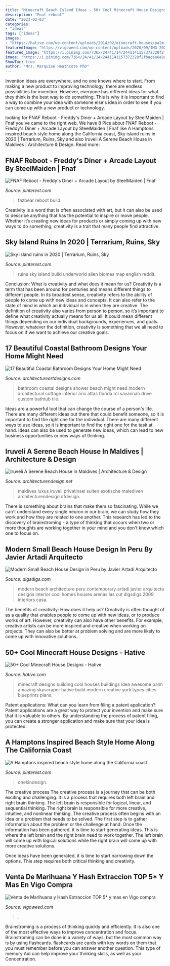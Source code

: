 ```yaml
---
title: "Minecraft Beach Island Ideas ~ 50+ Cool Minecraft House Designs"
description: "Fnaf reboot"
date: "2023-02-03"
categories:
- "ideas"
tags: ["ideas"]
images:
- "https://hative.com/wp-content/uploads/2014/02/minecraft-houses/palm-building-idea-20.jpg"
featuredImage: "https://vigoweed.com/wp-content/uploads/2020/09/IMG-20200728-WA0040-768x1024.jpg"
featured_image: "https://i.pinimg.com/736x/24/41/14/2441141157372328f2fbacee6e8a7cb9.jpg"
image: "https://i.pinimg.com/736x/24/41/14/2441141157372328f2fbacee6e8a7cb9.jpg"
ShowToc: true
author: "Mrs. Marquise Heathcote PhD"
---
```



Invention ideas are everywhere, and no one knows where to start. From making a new product to improving technology, there are endless possibilities for invention. However, everyone has different ideas for what they think is the best way to do something. This is why it is important to find a way to combine your idea with someone else's idea in order to see if you can come up with a new product or technology.

	

		
looking for FNAF Reboot - Freddy&#039;s Diner + Arcade Layout by SteelMaiden | Fnaf you've came to the right web. We have 8 Pics about FNAF Reboot - Freddy&#039;s Diner + Arcade Layout by SteelMaiden | Fnaf like A Hamptons inspired beach style home along the California coast, Sky island ruins in 2020 | Terrarium, Ruins, Sky and also Iruveli A Serene Beach House in Maldives | Architecture &amp; Design. Read more:
		
    
## FNAF Reboot - Freddy&#039;s Diner + Arcade Layout By SteelMaiden | Fnaf

<img loading=lazy src="https://i.pinimg.com/736x/11/d4/18/11d4180b86b86602c33b8688e78cfdf4.jpg" onerror="this.onerror=null;this.src='https://tse1.mm.bing.net/th?id=OIP.lHUWCrLDz-mlE5xYcsA7rQHaFD&amp;pid=15.1';" alt="FNAF Reboot - Freddy&#039;s Diner + Arcade Layout by SteelMaiden | Fnaf">

_Source: pinterest.com_

>fazbear reboot build. 

	

Creativity is a word that is often associated with art, but it can also be used to describe anything that has the potential to inspire or move people. Whether it’s creating new ideas for products or simply coming up with new ways to do something, creativity is a trait that many people find attractive.

    
## Sky Island Ruins In 2020 | Terrarium, Ruins, Sky

<img loading=lazy src="https://i.pinimg.com/736x/d8/1b/e5/d81be53ef8db0ed190e8d1f9bee21ffa.jpg" onerror="this.onerror=null;this.src='https://tse3.mm.bing.net/th?id=OIP.gbi9WXsjO9Dlzdaq26yFiAHaE_&amp;pid=15.1';" alt="Sky island ruins in 2020 | Terrarium, Ruins, Sky">

_Source: pinterest.com_

>ruins sky island build underworld alien biomes map english reddit. 

	

Conclusion: What is creativity and what does it mean for us?
Creativity is a term that has been around for centuries and means different things to different people. In its broadest sense, creativity refers to the ability of people to come up with new ideas and concepts. It can also refer to the state of mind in which an individual is in when they are creative. The definition of creativity also varies from person to person, so it’s important to define what creativity actually means for us all. It could mean different things depending on our individual backgrounds, experiences, and goals. However, whatever the definition, creativity is something that we all need to focus on if we want to achieve our creative goals.

    
## 17 Beautiful Coastal Bathroom Designs Your Home Might Need

<img loading=lazy src="http://www.architectureartdesigns.com/wp-content/uploads/2015/05/17-Beautiful-Coastal-Bathroom-Designs-Your-Home-Might-Need-11-630x945.jpg" onerror="this.onerror=null;this.src='https://tse4.mm.bing.net/th?id=OIP.aBSwuWTwLyMVxKSo_thXXgHaLH&amp;pid=15.1';" alt="17 Beautiful Coastal Bathroom Designs Your Home Might Need">

_Source: architectureartdesigns.com_

>bathroom coastal designs shower beach might need modern architectural cottage interior aric attas florida rcl savannah drive custom bathtub tile. 

	

Ideas are a powerful tool that can change the course of a person's life. There are many different ideas out there that could benefit someone, so it is important to find the right one for the individual. There are many different ways to use ideas, so it is important to find the right one for the task at hand. Ideas can also be used to generate new ideas, which can lead to new business opportunities or new ways of thinking.

    
## Iruveli A Serene Beach House In Maldives | Architecture &amp; Design

<img loading=lazy src="https://cdn.architecturendesign.net/wp-content/uploads/2014/08/Beach-House-24.jpg" onerror="this.onerror=null;this.src='https://tse1.mm.bing.net/th?id=OIP.Mjo96xjgaY6zXvmK21YVQAHaE9&amp;pid=15.1';" alt="Iruveli A Serene Beach House in Maldives | Architecture &amp; Design">

_Source: architecturendesign.net_

>maldives luxus iruveli privatinsel suiten exotische malediven architecturendesign ofdesign. 

	

There is something about brains that make them so fascinating. While we can't understand every single neuron in our brain, we can study how they work and how they are related to one another. This research has led to the discovery of brainstroming - a type of thinking that occurs when two or more thoughts are working together in your mind and you don't know which one to focus on.

    
## Modern Small Beach House Design In Peru By Javier Artadi Arquitecto

<img loading=lazy src="http://www.digsdigs.com/photos/modern-small-beach-house-design-6.jpg" onerror="this.onerror=null;this.src='https://tse4.mm.bing.net/th?id=OIP.q7GDzPZN_th3c99_z9-0VwHaLX&amp;pid=15.1';" alt="Modern Small Beach House Design in Peru by Javier Artadi Arquitecto">

_Source: digsdigs.com_

>modern beach architecture peru contemporary artadi javier arquitecto designs interior cool homes houses arenas las cut digsdigs 2009 interiors casa. 

	

The benefits of creativity: How does it help us?
Creativity is often thought of as a quality that enables people to come up with new ideas, or to produce works of art. However, creativity can also have other benefits. For example, creative artists can be more inspired and creative when working on projects. They can also be better at problem solving and are more likely to come up with innovative solutions.

    
## 50+ Cool Minecraft House Designs - Hative

<img loading=lazy src="https://hative.com/wp-content/uploads/2014/02/minecraft-houses/palm-building-idea-20.jpg" onerror="this.onerror=null;this.src='https://tse3.mm.bing.net/th?id=OIP.fGz7EkZUkCNCqWKfi8NMNQHaFj&amp;pid=15.1';" alt="50+ Cool Minecraft House Designs - Hative">

_Source: hative.com_

>minecraft designs building cool houses buildings idea awesome palm amazing skyscraper hative build modern creative york types cities blueprints plans. 

	

Patent applications: What can you learn from filing a patent application?
Patent applications are a great way to protect your invention and make sure that it is valuable to others. By understanding the process of patent filing, you can create a stronger application and make sure that your idea is protected.

    
## A Hamptons Inspired Beach Style Home Along The California Coast

<img loading=lazy src="https://i.pinimg.com/736x/24/41/14/2441141157372328f2fbacee6e8a7cb9.jpg" onerror="this.onerror=null;this.src='https://tse1.mm.bing.net/th?id=OIP.-nIYuBuG7iXw3ru5K77d-AHaLK&amp;pid=15.1';" alt="A Hamptons inspired beach style home along the California coast">

_Source: pinterest.com_

>onekindesign. 

	

The creative process
The creative process is a journey that can be both exciting and challenging. It is a process that requires both left brain and right brain thinking. The left brain is responsible for logical, linear, and sequential thinking. The right brain is responsible for more creative, intuitive, and nonlinear thinking.
The creative process often begins with an idea or a problem that needs to be solved. The first step is to gather information about the problem or the challenge at hand. Once the information has been gathered, it is time to start generating ideas. This is where the left brain and the right brain need to work together. The left brain will come up with logical solutions while the right brain will come up with more creative solutions.

Once ideas have been generated, it is time to start narrowing down the options. This step requires both critical thinking and creativity.

    
## Venta De Marihuana Y Hash Extraccion TOP 5* Y Mas En Vigo Compra

<img loading=lazy src="https://vigoweed.com/wp-content/uploads/2020/09/IMG-20200728-WA0040-768x1024.jpg" onerror="this.onerror=null;this.src='https://tse3.mm.bing.net/th?id=OIP.8q9LX4UQxnUPk7Gdj6gLkQHaJ4&amp;pid=15.1';" alt="Venta de Marihuana y Hash Extraccion TOP 5* y mas en Vigo compra">

_Source: vigoweed.com_

>. 

	

Brainstroming is a process of thinking quickly and efficiently. It is also one of the most effective ways to improve concentration and focus. Brainstroming can be done in a variety of ways, but the most common way is by using flashcards. flashcards are cards with key words on them that you must remember before you can answer another question. This type of memory Aid can help improve your thinking skills, as well as your Concentration.

